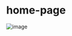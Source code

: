 # home-page

![image](https://github.com/parasmani-sah/home-page/assets/47777250/f62ecd46-64b6-4e1c-b400-975284938cf4)

